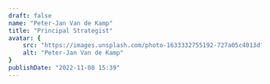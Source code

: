 ```yaml
---
draft: false
name: "Peter-Jan Van de Kamp"
title: "Principal Strategist"
avatar: {
    src: "https://images.unsplash.com/photo-1633332755192-727a05c4013d?&fit=crop&w=280",
    alt: "Peter-Jan Van de Kamp"
}
publishDate: "2022-11-08 15:39"
---
```


